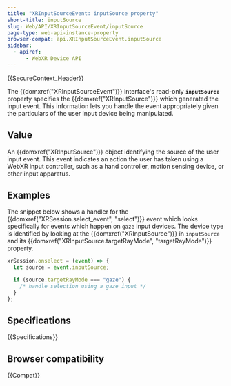 ```yaml
---
title: "XRInputSourceEvent: inputSource property"
short-title: inputSource
slug: Web/API/XRInputSourceEvent/inputSource
page-type: web-api-instance-property
browser-compat: api.XRInputSourceEvent.inputSource
sidebar:
  - apiref:
      - WebXR Device API
---
```


{{SecureContext_Header}}

The {{domxref("XRInputSourceEvent")}} interface's read-only
**`inputSource`** property specifies the
{{domxref("XRInputSource")}} which generated the input event. This information
lets you handle the event appropriately given the particulars of the user input device
being manipulated.

## Value

An {{domxref("XRInputSource")}} object identifying the source of the user input event.
This event indicates an action the user has taken using a WebXR input controller, such
as a hand controller, motion sensing device, or other input apparatus.

## Examples

The snippet below shows a handler for the {{domxref("XRSession.select_event", "select")}} event which looks specifically for events which happen on `gaze`
input devices. The device type is identified by looking at the
{{domxref("XRInputSource")}} in `inputSource` and its
{{domxref("XRInputSource.targetRayMode", "targetRayMode")}} property.

```js
xrSession.onselect = (event) => {
  let source = event.inputSource;

  if (source.targetRayMode === "gaze") {
    /* handle selection using a gaze input */
  }
};
```

## Specifications

{{Specifications}}

## Browser compatibility

{{Compat}}
